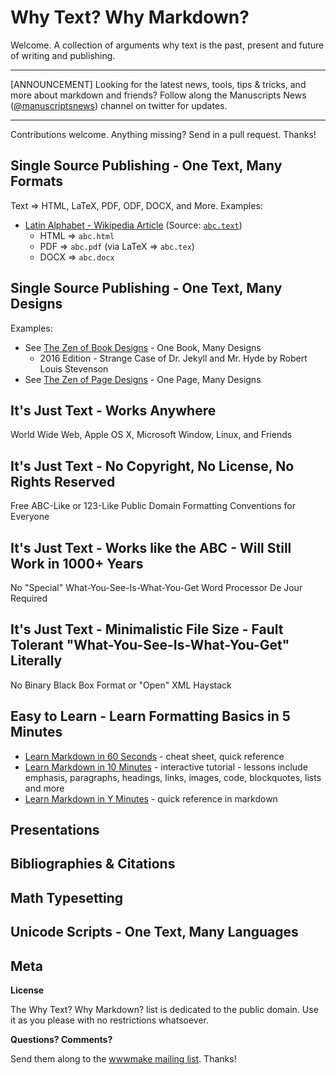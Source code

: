 # Why Text? Why Markdown? 

Welcome. A collection of arguments why text is the past, present and future
of writing and publishing.


---

[ANNOUNCEMENT] Looking for the latest news, tools, tips & tricks, and more
about markdown and friends?
Follow along the Manuscripts News ([@manuscriptsnews](https://twitter.com/manuscriptsnews)) channel on twitter for updates.

---

Contributions welcome. Anything missing? Send in a pull request. Thanks! 


## Single Source Publishing - One Text, Many Formats

Text => HTML, LaTeX, PDF, ODF, DOCX, and More. Examples:

- [Latin Alphabet - Wikipedia Article](https://en.wikipedia.org/wiki/Latin_alphabet) (Source: [`abc.text`](samples/abc.text))
  - HTML => `abc.html`
  - PDF  => `abc.pdf` (via LaTeX => `abc.tex`)
  - DOCX => `abc.docx`


## Single Source Publishing - One Text, Many Designs

Examples:

- See [The Zen of Book Designs](https://github.com/bookdesigns) - One Book, Many Designs 
  - 2016 Edition - Strange Case of Dr. Jekyll and Mr. Hyde by Robert Louis Stevenson
- See [The Zen of Page Designs](https://github.com/pagedesigns) - One Page, Many Designs



## It's Just Text - Works Anywhere 

World Wide Web, Apple OS X, Microsoft Window, Linux, and Friends


## It's Just Text - No Copyright, No License, No Rights Reserved

Free ABC-Like or 123-Like Public Domain Formatting Conventions for Everyone


## It's Just Text - Works like the ABC - Will Still Work in 1000+ Years 

No "Special" What-You-See-Is-What-You-Get Word Processor De Jour Required 

## It's Just Text - Minimalistic File Size - Fault Tolerant "What-You-See-Is-What-You-Get" Literally 

No Binary Black Box Format or "Open" XML Haystack


## Easy to Learn - Learn Formatting Basics in 5 Minutes

- [Learn Markdown in 60 Seconds](http://commonmark.org/help) - cheat sheet, quick reference
- [Learn Markdown in 10 Minutes](http://commonmark.org/help/tutorial) - interactive tutorial - lessons include emphasis, paragraphs, headings, links, images, code, blockquotes, lists and more
- [Learn Markdown in Y Minutes](https://learnxinyminutes.com/docs/markdown) - quick reference in markdown


## Presentations



## Bibliographies & Citations


## Math Typesetting


## Unicode Scripts - One Text, Many Languages





## Meta

**License**

The Why Text? Why Markdown? list is dedicated to the public domain. Use it as you please with no restrictions whatsoever.

**Questions? Comments?**

Send them along to the [wwwmake mailing list](http://groups.google.com/group/wwwmake). Thanks!



